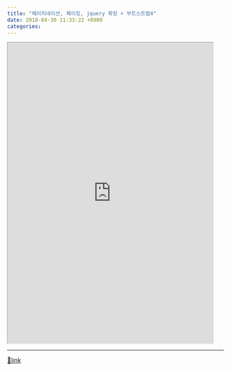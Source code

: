 ```yaml
---
title: "페이지네이션, 페이징, jquery 확장 + 부트스트랩4"
date: 2018-04-30 11:33:22 +0900
categories: 
---
```

  

<iframe frameborder="1" height="700" src="http://www.mins01.com/web_work/doc/UI/pagination/pagination.html" style="border-width: 1px;" width="95%"></iframe>

  ***
[🔗link](http://www.mins01.com/mh/tech/read/1155)